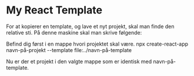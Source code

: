 # My React Template

For at kopierer en template, og lave et nyt projekt, skal man finde den relative sti. På denne maskine skal man skrive følgende:

Befind dig først i en mappe hvori projektet skal være.
npx create-react-app navn-på-projekt --template file:../navn-på-template

Nu er der et projekt i den valgte mappe som er identisk med navn-på-template.
